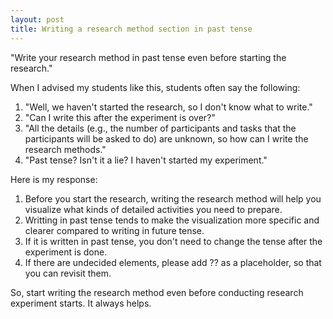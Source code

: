 ```yaml
---
layout: post
title: Writing a research method section in past tense
---
```


"Write your research method in past tense even before starting the research."

When I advised my students like this, students often say the following:

1. "Well, we haven't started the research, so I don't know what to write."
2. "Can I write this after the experiment is over?"
3. "All the details (e.g., the number of participants and tasks that the participants will be asked to do) are unknown, so how can I write the research methods."
4. "Past tense? Isn't it a lie? I haven't started my experiment."

Here is my response:

1. Before you start the research, writing the research method will help you visualize what kinds of detailed activities you need to prepare.
2. Writting in past tense tends to make the visualization more specific and clearer compared to writing in future tense.
3. If it is written in past tense, you don't need to change the tense after the experiment is done.
4. If there are undecided elements, please add ?? as a placeholder, so that you can revisit them.

So, start writing the research method even before conducting research experiment starts. It always helps.
